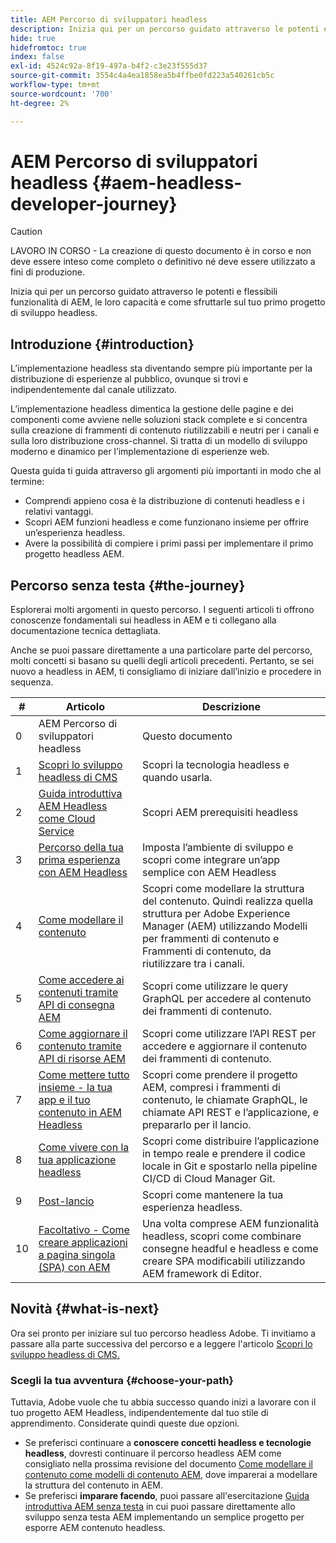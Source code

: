```yaml
---
title: AEM Percorso di sviluppatori headless
description: Inizia qui per un percorso guidato attraverso le potenti e flessibili funzionalità di AEM, le loro capacità e come sfruttarle per il tuo primo progetto di sviluppo.
hide: true
hidefromtoc: true
index: false
exl-id: 4524c92a-8f19-497a-b4f2-c3e23f555d37
source-git-commit: 3554c4a4ea1858ea5b4ffbe0fd223a540261cb5c
workflow-type: tm+mt
source-wordcount: '700'
ht-degree: 2%

---
```


# AEM Percorso di sviluppatori headless {#aem-headless-developer-journey}

>[!CAUTION]
>
>LAVORO IN CORSO - La creazione di questo documento è in corso e non deve essere inteso come completo o definitivo né deve essere utilizzato a fini di produzione.

Inizia qui per un percorso guidato attraverso le potenti e flessibili funzionalità di AEM, le loro capacità e come sfruttarle sul tuo primo progetto di sviluppo headless.

## Introduzione {#introduction}

L’implementazione headless sta diventando sempre più importante per la distribuzione di esperienze al pubblico, ovunque si trovi e indipendentemente dal canale utilizzato.

L’implementazione headless dimentica la gestione delle pagine e dei componenti come avviene nelle soluzioni stack complete e si concentra sulla creazione di frammenti di contenuto riutilizzabili e neutri per i canali e sulla loro distribuzione cross-channel. Si tratta di un modello di sviluppo moderno e dinamico per l’implementazione di esperienze web.

Questa guida ti guida attraverso gli argomenti più importanti in modo che al termine:

* Comprendi appieno cosa è la distribuzione di contenuti headless e i relativi vantaggi.
* Scopri AEM funzioni headless e come funzionano insieme per offrire un’esperienza headless.
* Avere la possibilità di compiere i primi passi per implementare il primo progetto headless AEM.

## Percorso senza testa {#the-journey}

Esplorerai molti argomenti in questo percorso. I seguenti articoli ti offrono conoscenze fondamentali sui headless in AEM e ti collegano alla documentazione tecnica dettagliata.

Anche se puoi passare direttamente a una particolare parte del percorso, molti concetti si basano su quelli degli articoli precedenti. Pertanto, se sei nuovo a headless in AEM, ti consigliamo di iniziare dall’inizio e procedere in sequenza.

| # | Articolo | Descrizione |
|---|---|---|
| 0 | AEM Percorso di sviluppatori headless | Questo documento |
| 1 | [Scopri lo sviluppo headless di CMS](learn-about.md) | Scopri la tecnologia headless e quando usarla. |
| 2 | [Guida introduttiva AEM Headless come Cloud Service](getting-started.md) | Scopri AEM prerequisiti headless |
| 3 | [Percorso della tua prima esperienza con AEM Headless](path-to-first-experience.md) | Imposta l’ambiente di sviluppo e scopri come integrare un’app semplice con AEM Headless |
| 4 | [Come modellare il contenuto](model-your-content.md) | Scopri come modellare la struttura del contenuto. Quindi realizza quella struttura per Adobe Experience Manager (AEM) utilizzando Modelli per frammenti di contenuto e Frammenti di contenuto, da riutilizzare tra i canali. |
| 5 | [Come accedere ai contenuti tramite API di consegna AEM](access-your-content.md) | Scopri come utilizzare le query GraphQL per accedere al contenuto dei frammenti di contenuto. |
| 6 | [Come aggiornare il contenuto tramite API di risorse AEM](update-your-content.md) | Scopri come utilizzare l’API REST per accedere e aggiornare il contenuto dei frammenti di contenuto. |
| 7 | [Come mettere tutto insieme - la tua app e il tuo contenuto in AEM Headless](put-it-all-together.md) | Scopri come prendere il progetto AEM, compresi i frammenti di contenuto, le chiamate GraphQL, le chiamate API REST e l’applicazione, e prepararlo per il lancio. |
| 8 | [Come vivere con la tua applicazione headless](go-live.md) | Scopri come distribuire l’applicazione in tempo reale e prendere il codice locale in Git e spostarlo nella pipeline CI/CD di Cloud Manager Git. |
| 9 | [Post-lancio](post-launch.md) | Scopri come mantenere la tua esperienza headless. |
| 10 | [Facoltativo - Come creare applicazioni a pagina singola (SPA) con AEM](create-spa.md) | Una volta comprese AEM funzionalità headless, scopri come combinare consegne headful e headless e come creare SPA modificabili utilizzando AEM framework di Editor. |

## Novità {#what-is-next}

Ora sei pronto per iniziare sul tuo percorso headless Adobe. Ti invitiamo a passare alla parte successiva del percorso e a leggere l&#39;articolo [Scopri lo sviluppo headless di CMS.](learn-about.md)

### Scegli la tua avventura {#choose-your-path}

Tuttavia, Adobe vuole che tu abbia successo quando inizi a lavorare con il tuo progetto AEM Headless, indipendentemente dal tuo stile di apprendimento. Considerate quindi queste due opzioni.

* Se preferisci continuare a **conoscere concetti headless e tecnologie headless**, dovresti continuare il percorso headless AEM come consigliato nella prossima revisione del documento [Come modellare il contenuto come modelli di contenuto AEM](model-your-content.md), dove imparerai a modellare la struttura del contenuto in AEM.
* Se preferisci **imparare facendo**, puoi passare all&#39;esercitazione [Guida introduttiva AEM senza testa](https://experienceleague.adobe.com/docs/experience-manager-learn/getting-started-with-aem-headless/graphql/multi-step/overview.html) in cui puoi passare direttamente allo sviluppo senza testa AEM implementando un semplice progetto per esporre AEM contenuto headless.

